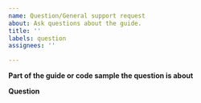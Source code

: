 ```yaml
---
name: Question/General support request
about: Ask questions about the guide.
title: ''
labels: question
assignees: ''

---
```


<!-- Use Discord for questions about discord.js: https://discord.gg/djs -->

**Part of the guide or code sample the question is about**
<!-- URL or path to the file or section in question. If none please select "feature request" instead. -->

**Question**
<!-- Your question about the referenced part of the guide. -->
